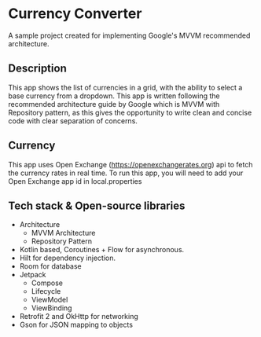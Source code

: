 # Currency Converter

A sample project created for implementing Google's MVVM recommended architecture.

## Description
This app shows the list of currencies in a grid, with the ability to select a base currency from a dropdown. This app is written following the 
recommended architecture guide by Google which is MVVM with Repository pattern, as this gives the opportunity 
to write clean and concise code with clear separation of concerns. 

## Currency
This app uses Open Exchange (https://openexchangerates.org) api to fetch the currency rates in real time. 
To run this app, you will need to add your Open Exchange app id in local.properties  

## Tech stack & Open-source libraries
- Architecture
    - MVVM Architecture
    - Repository Pattern
- Kotlin based, Coroutines + Flow for asynchronous.
- Hilt for dependency injection.
- Room for database
- Jetpack
    - Compose
    - Lifecycle
    - ViewModel
    - ViewBinding
- Retrofit 2 and OkHttp for networking
- Gson for JSON mapping to objects


